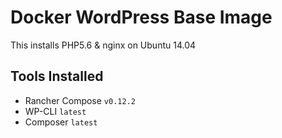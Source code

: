# Docker WordPress Base Image

This installs PHP5.6 & nginx on Ubuntu 14.04

## Tools Installed

- Rancher Compose `v0.12.2`
- WP-CLI `latest`
- Composer `latest`
